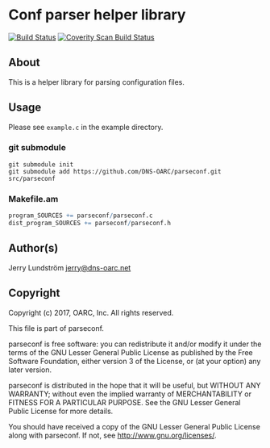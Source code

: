 # Conf parser helper library

[![Build Status](https://travis-ci.org/DNS-OARC/parseconf.svg?branch=develop)](https://travis-ci.org/DNS-OARC/parseconf) [![Coverity Scan Build Status](https://scan.coverity.com/projects/11848/badge.svg)](https://scan.coverity.com/projects/dns-oarc-parseconf)

## About

This is a helper library for parsing configuration files.

## Usage

Please see `example.c` in the example directory.

### git submodule

```shell
git submodule init
git submodule add https://github.com/DNS-OARC/parseconf.git src/parseconf
```

### Makefile.am

```m4
program_SOURCES += parseconf/parseconf.c
dist_program_SOURCES += parseconf/parseconf.h
```

## Author(s)

Jerry Lundström <jerry@dns-oarc.net>

## Copyright

Copyright (c) 2017, OARC, Inc.
All rights reserved.

This file is part of parseconf.

parseconf is free software: you can redistribute it and/or modify
it under the terms of the GNU Lesser General Public License as published by
the Free Software Foundation, either version 3 of the License, or
(at your option) any later version.

parseconf is distributed in the hope that it will be useful,
but WITHOUT ANY WARRANTY; without even the implied warranty of
MERCHANTABILITY or FITNESS FOR A PARTICULAR PURPOSE.  See the
GNU Lesser General Public License for more details.

You should have received a copy of the GNU Lesser General Public License
along with parseconf.  If not, see <http://www.gnu.org/licenses/>.
